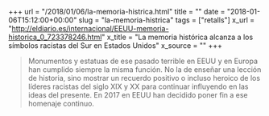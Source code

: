 +++
url = "/2018/01/06/la-memoria-histrica.html"
title = ""
date = "2018-01-06T15:12:00+00:00"
slug = "la-memoria-histrica"
tags = ["retalls"]
x_url = "http://eldiario.es/internacional/EEUU-memoria-historica_0_723378246.html"
x_title = "La memoria histórica alcanza a los símbolos racistas del Sur en Estados Unidos"
x_source = ""
+++


> Monumentos y estatuas de ese pasado terrible en EEUU y en Europa han cumplido siempre la misma función. No la de enseñar una lección de historia, sino mostrar un recuerdo positivo o incluso heroico de los líderes racistas del siglo XIX y XX para continuar influyendo en las ideas del presente. En 2017 en EEUU han decidido poner fin a ese homenaje continuo.

